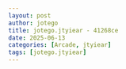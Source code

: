 ```yaml
---
layout: post
author: jotego
title: jotego.jtyiear - 41268ce
date: 2025-06-13
categories: [Arcade, jtyiear]
tags: [jotego.jtyiear]
---
```


